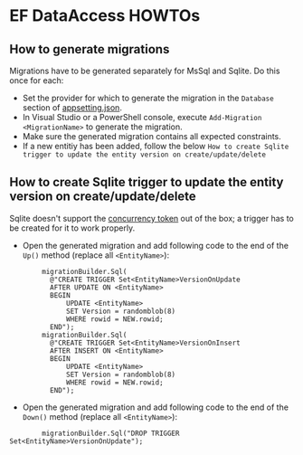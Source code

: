 # EF DataAccess HOWTOs

## How to generate migrations
Migrations have to be generated separately for MsSql and Sqlite. Do this once for each:
- Set the provider for which to generate the migration in the `Database` section of [appsetting.json](../Sppd.TeamTuner/Config/appsettings.json).
- In Visual Studio or a PowerShell console, execute `Add-Migration <MigrationName>` to generate the migration.
- Make sure the generated migration contains all expected constraints.
- If a new entitiy has been added, follow the below `How to create Sqlite trigger to update the entity version on create/update/delete`

## How to create Sqlite trigger to update the entity version on create/update/delete
Sqlite doesn't support the [concurrency token](https://docs.microsoft.com/en-us/ef/core/modeling/concurrency) out of the box; a trigger has to be created for it to work properly.

- Open the generated migration and add following code to the end of the `Up()` method (replace all `<EntityName>`):
```
        migrationBuilder.Sql(
          @"CREATE TRIGGER Set<EntityName>VersionOnUpdate
          AFTER UPDATE ON <EntityName>
          BEGIN
              UPDATE <EntityName>
              SET Version = randomblob(8)
              WHERE rowid = NEW.rowid;
          END");
        migrationBuilder.Sql(
          @"CREATE TRIGGER Set<EntityName>VersionOnInsert
          AFTER INSERT ON <EntityName>
          BEGIN
              UPDATE <EntityName>
              SET Version = randomblob(8)
              WHERE rowid = NEW.rowid;
          END");
```

- Open the generated migration and add following code to the end of the `Down()` method (replace all `<EntityName>`):
```
        migrationBuilder.Sql("DROP TRIGGER Set<EntityName>VersionOnUpdate");
```